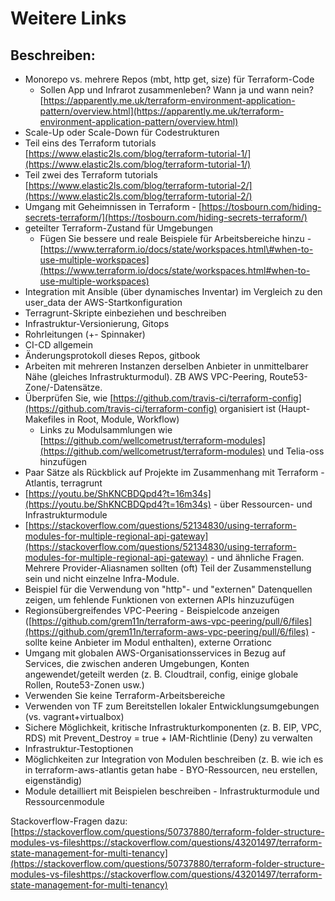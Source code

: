 # Weitere Links

## Beschreiben:

* Monorepo vs. mehrere Repos \(mbt, http get, size\) für Terraform-Code
  * Sollen App und Infrarot zusammenleben? Wann ja und wann nein? [https://apparently.me.uk/terraform-environment-application-pattern/overview.html](https://apparently.me.uk/terraform-environment-application-pattern/overview.html)
* Scale-Up oder Scale-Down für Codestrukturen
* Teil eins des Terraform tutorials [https://www.elastic2ls.com/blog/terraform-tutorial-1/](https://www.elastic2ls.com/blog/terraform-tutorial-1/)
* Teil zwei des Terraform tutorials [https://www.elastic2ls.com/blog/terraform-tutorial-2/](https://www.elastic2ls.com/blog/terraform-tutorial-2/)
* Umgang mit Geheimnissen in Terraform - [https://tosbourn.com/hiding-secrets-terraform/](https://tosbourn.com/hiding-secrets-terraform/)
* geteilter Terraform-Zustand für Umgebungen
  * Fügen Sie bessere und reale Beispiele für Arbeitsbereiche hinzu - [https://www.terraform.io/docs/state/workspaces.html\#when-to-use-multiple-workspaces](https://www.terraform.io/docs/state/workspaces.html#when-to-use-multiple-workspaces)
* Integration mit Ansible \(über dynamisches Inventar\) im Vergleich zu den user\_data der AWS-Startkonfiguration
* Terragrunt-Skripte einbeziehen und beschreiben
* Infrastruktur-Versionierung, Gitops
* Rohrleitungen \(+- Spinnaker\)
* CI-CD allgemein
* Änderungsprotokoll dieses Repos, gitbook
* Arbeiten mit mehreren Instanzen derselben Anbieter in unmittelbarer Nähe \(gleiches Infrastrukturmodul\). ZB AWS VPC-Peering, Route53-Zone/-Datensätze.
* Überprüfen Sie, wie [https://github.com/travis-ci/terraform-config](https://github.com/travis-ci/terraform-config) organisiert ist \(Haupt-Makefiles in Root, Module, Workflow\)
  * Links zu Modulsammlungen wie [https://github.com/wellcometrust/terraform-modules](https://github.com/wellcometrust/terraform-modules) und Telia-oss hinzufügen
* Paar Sätze als Rückblick auf Projekte im Zusammenhang mit Terraform - Atlantis, terragrunt
* [https://youtu.be/ShKNCBDQpd4?t=16m34s](https://youtu.be/ShKNCBDQpd4?t=16m34s) - über Ressourcen- und Infrastrukturmodule
* [https://stackoverflow.com/questions/52134830/using-terraform-modules-for-multiple-regional-api-gateway](https://stackoverflow.com/questions/52134830/using-terraform-modules-for-multiple-regional-api-gateway) - und ähnliche Fragen. Mehrere Provider-Aliasnamen sollten \(oft\) Teil der Zusammenstellung sein und nicht einzelne Infra-Module.
* Beispiel für die Verwendung von "http"- und "externen" Datenquellen zeigen, um fehlende Funktionen von externen APIs hinzuzufügen
* Regionsübergreifendes VPC-Peering - Beispielcode anzeigen \([https://github.com/grem11n/terraform-aws-vpc-peering/pull/6/files](https://github.com/grem11n/terraform-aws-vpc-peering/pull/6/files) - sollte keine Anbieter im Modul enthalten\), externe Orrationc
* Umgang mit globalen AWS-Organisationsservices in Bezug auf Services, die zwischen anderen Umgebungen, Konten angewendet/geteilt werden \(z. B. Cloudtrail, config, einige globale Rollen, Route53-Zonen usw.\)
* Verwenden Sie keine Terraform-Arbeitsbereiche
* Verwenden von TF zum Bereitstellen lokaler Entwicklungsumgebungen \(vs. vagrant+virtualbox\)
* Sichere Möglichkeit, kritische Infrastrukturkomponenten \(z. B. EIP, VPC, RDS\) mit Prevent\_Destroy = true + IAM-Richtlinie \(Deny\) zu verwalten
* Infrastruktur-Testoptionen
* Möglichkeiten zur Integration von Modulen beschreiben \(z. B. wie ich es in terraform-aws-atlantis getan habe - BYO-Ressourcen, neu erstellen, eigenständig\)
* Module detailliert mit Beispielen beschreiben - Infrastrukturmodule und Ressourcenmodule

Stackoverflow-Fragen dazu:[https://stackoverflow.com/questions/50737880/terraform-folder-structure-modules-vs-fileshttps://stackoverflow.com/questions/43201497/terraform-state-management-for-multi-tenancy](https://stackoverflow.com/questions/50737880/terraform-folder-structure-modules-vs-fileshttps://stackoverflow.com/questions/43201497/terraform-state-management-for-multi-tenancy)

